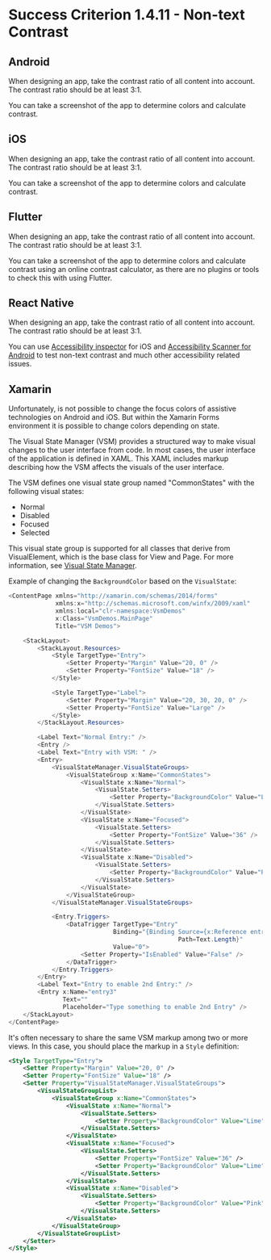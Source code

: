 # Success Criterion 1.4.11 - Non-text Contrast

## Android

When designing an app, take the contrast ratio of all content into account. The contrast ratio should be at least 3:1.

You can take a screenshot of the app to determine colors and calculate contrast.

## iOS

When designing an app, take the contrast ratio of all content into account. The contrast ratio should be at least 3:1.

You can take a screenshot of the app to determine colors and calculate contrast.

## Flutter

When designing an app, take the contrast ratio of all content into account. The contrast ratio should be at least 3:1.

You can take a screenshot of the app to determine colors and calculate contrast using an online contrast calculator, as there are no plugins or tools to check this with using Flutter.

## React Native

When designing an app, take the contrast ratio of all content into account. The contrast ratio should be at least 3:1.

You can use [Accessibility inspector](https://developer.apple.com/library/archive/documentation/Accessibility/Conceptual/AccessibilityMacOSX/OSXAXTestingApps.html) for iOS and [Accessibility Scanner for Android](https://support.google.com/accessibility/android/answer/6376570?hl=en) to test non-text contrast and much other accessibility related issues.

## Xamarin

Unfortunately, is not possible to change the focus colors of assistive technologies on Android and iOS. But within the Xamarin Forms environment it is possible to change colors depending on state.

The Visual State Manager (VSM) provides a structured way to make visual changes to the user interface from code. In most cases, the user interface of the application is defined in XAML. This XAML includes markup describing how the VSM affects the visuals of the user interface.

The VSM defines one visual state group named "CommonStates" with the following visual states:

- Normal
- Disabled
- Focused
- Selected

This visual state group is supported for all classes that derive from VisualElement, which is the base class for View and Page. For more information, see [Visual State Manager](https://docs.microsoft.com/en-us/xamarin/xamarin-forms/user-interface/visual-state-manager).

Example of changing the `BackgroundColor` based on the `VisualState`:

```csharp
<ContentPage xmlns="http://xamarin.com/schemas/2014/forms"
             xmlns:x="http://schemas.microsoft.com/winfx/2009/xaml"
             xmlns:local="clr-namespace:VsmDemos"
             x:Class="VsmDemos.MainPage"
             Title="VSM Demos">

    <StackLayout>
        <StackLayout.Resources>
            <Style TargetType="Entry">
                <Setter Property="Margin" Value="20, 0" />
                <Setter Property="FontSize" Value="18" />
            </Style>

            <Style TargetType="Label">
                <Setter Property="Margin" Value="20, 30, 20, 0" />
                <Setter Property="FontSize" Value="Large" />
            </Style>
        </StackLayout.Resources>

        <Label Text="Normal Entry:" />
        <Entry />
        <Label Text="Entry with VSM: " />
        <Entry>
            <VisualStateManager.VisualStateGroups>
                <VisualStateGroup x:Name="CommonStates">
                    <VisualState x:Name="Normal">
                        <VisualState.Setters>
                            <Setter Property="BackgroundColor" Value="Lime" />
                        </VisualState.Setters>
                    </VisualState>
                    <VisualState x:Name="Focused">
                        <VisualState.Setters>
                            <Setter Property="FontSize" Value="36" />
                        </VisualState.Setters>
                    </VisualState>
                    <VisualState x:Name="Disabled">
                        <VisualState.Setters>
                            <Setter Property="BackgroundColor" Value="Pink" />
                        </VisualState.Setters>
                    </VisualState>
                </VisualStateGroup>
            </VisualStateManager.VisualStateGroups>

            <Entry.Triggers>
                <DataTrigger TargetType="Entry"
                             Binding="{Binding Source={x:Reference entry3},
                                               Path=Text.Length}"
                             Value="0">
                    <Setter Property="IsEnabled" Value="False" />
                </DataTrigger>
            </Entry.Triggers>
        </Entry>
        <Label Text="Entry to enable 2nd Entry:" />
        <Entry x:Name="entry3"
               Text=""
               Placeholder="Type something to enable 2nd Entry" />
    </StackLayout>
</ContentPage>
```

It's often necessary to share the same VSM markup among two or more views. In this case, you should place the markup in a `Style` definition:

```xml
<Style TargetType="Entry">
    <Setter Property="Margin" Value="20, 0" />
    <Setter Property="FontSize" Value="18" />
    <Setter Property="VisualStateManager.VisualStateGroups">
        <VisualStateGroupList>
            <VisualStateGroup x:Name="CommonStates">
                <VisualState x:Name="Normal">
                    <VisualState.Setters>
                        <Setter Property="BackgroundColor" Value="Lime" />
                    </VisualState.Setters>
                </VisualState>
                <VisualState x:Name="Focused">
                    <VisualState.Setters>
                        <Setter Property="FontSize" Value="36" />
                        <Setter Property="BackgroundColor" Value="Lime" />
                    </VisualState.Setters>
                </VisualState>
                <VisualState x:Name="Disabled">
                    <VisualState.Setters>
                        <Setter Property="BackgroundColor" Value="Pink" />
                    </VisualState.Setters>
                </VisualState>
            </VisualStateGroup>
        </VisualStateGroupList>
    </Setter>
</Style>
```
